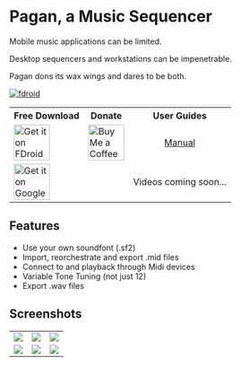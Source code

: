 # Pagan, a Music Sequencer


Mobile music applications can be limited.

Desktop sequencers and workstations can be impenetrable.

Pagan dons its wax wings and dares to be both.

[![fdroid](https://img.shields.io/f-droid/v/com.qfs.pagan.svg?logo=F-Droid)](https://f-droid.org/en/packages/com.qfs.pagan/) 


<table>
 <tr>
  <th>
   Free Download
  </th>
  <th>
   Donate
  </th>
  <th>
   User Guides
  </th>
 </tr>
 <tr>
  <td>
   <a style="display: inline-block; text-decoration: none important!;" href="https://f-droid.org/en/packages/com.qfs.pagan/">
    <img alt="Get it on FDroid" src="https://fdroid.gitlab.io/artwork/badge/get-it-on.png" style="display: block; height: 4em;" />
   </a>
  </td>
  <td>
   <a style="text-decoration: none important!;" href="https://ko-fi.com/L4L5163ZB8">
    <img alt="Buy Me a Coffee" style="display: block; height: 4em;" src="https://burnsomni.net/content/support_me_on_kofi_badge_beige.png"/>
   </a>
  </td>
  <td align="center">
   <a style="display: inline-block;" href="https://burnsomni.net/manual/pagan">Manual</a>
  </td>
 </tr>
 <tr>
   <td>
   <a style="display: inline-block; text-decoration: none important!;" href='https://play.google.com/store/apps/details?id=com.qfs.pagan'>
    <img alt='Get it on Google Play' src='https://burnsomni.net/content/google-play-badge.png' style="display: block; height: 4em;"/>
   </a>
  </td>
  <td>
   
  </td>
  <td>
   Videos coming soon...
  </td>
 </tr>
 
</table>

## Features

* Use your own soundfont (.sf2)
* Import, reorchestrate and export .mid files
* Connect to and playback through Midi devices
* Variable Tone Tuning (not just 12)
* Export .wav files


## Screenshots
<table>
 <tr>
  <td align="center">
   <img src="https://github.com/user-attachments/assets/fc967215-d8db-41de-a52a-6b1f6dc7f960"/>
  </td>
  <td align="center">
   <img src="https://github.com/user-attachments/assets/9f2504f4-5fcf-421a-b129-6fc3b4aca4d3"/>
  </td>
  <td align="center">
   <img src="https://github.com/user-attachments/assets/2a8c5001-e2a4-43f2-b0f7-7f614fbff8d4"/>
  </td>
 </tr>
 <tr>
  <td align="center">
   <img src="https://github.com/user-attachments/assets/e42c48db-fc30-4fef-aabf-e9c7fe5cf706"/>
  </td>
  <td align="center">
   <img src="https://github.com/user-attachments/assets/d2657ea8-5ae9-41e8-b45a-3da9d0a04901"/>
  </td>
  <td align="center">
   <img src="https://github.com/user-attachments/assets/05b2d930-3ed4-4fe5-a925-aa93b0e2453f"/>
  </td>
 </tr>
</table>


